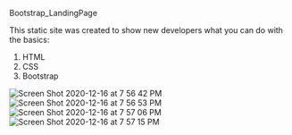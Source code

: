 Bootstrap_LandingPage

This static site was created to show new developers what you can do with the basics: 
1. HTML 
2. CSS 
3. Bootstrap 

![Screen Shot 2020-12-16 at 7 56 42 PM](https://user-images.githubusercontent.com/70024755/102438219-1ce2a280-3fd9-11eb-8fe0-ed39fad65dd8.png)
![Screen Shot 2020-12-16 at 7 56 53 PM](https://user-images.githubusercontent.com/70024755/102438230-20762980-3fd9-11eb-92e6-0b530fdcd4f3.png)
![Screen Shot 2020-12-16 at 7 57 06 PM](https://user-images.githubusercontent.com/70024755/102438240-23711a00-3fd9-11eb-80e4-850b44eff073.png)
![Screen Shot 2020-12-16 at 7 57 15 PM](https://user-images.githubusercontent.com/70024755/102438246-25d37400-3fd9-11eb-88b7-0230a3a076bb.png)
